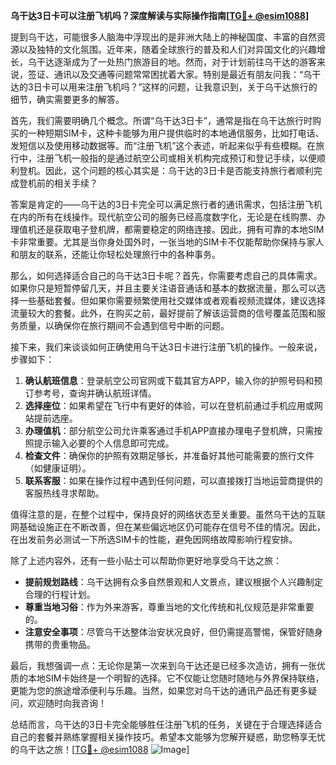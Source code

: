 **乌干达3日卡可以注册飞机吗？深度解读与实际操作指南[[TG💪+ @esim1088](https://t.me/s/esim1088)]**

提到乌干达，可能很多人脑海中浮现出的是非洲大陆上的神秘国度、丰富的自然资源以及独特的文化氛围。近年来，随着全球旅行的普及和人们对异国文化的兴趣增长，乌干达逐渐成为了一处热门旅游目的地。然而，对于计划前往乌干达的游客来说，签证、通讯以及交通等问题常常困扰着大家。特别是最近有朋友问我：“乌干达的3日卡可以用来注册飞机吗？”这样的问题，让我意识到，关于乌干达旅行的细节，确实需要更多的解答。

首先，我们需要明确几个概念。所谓“乌干达3日卡”，通常是指在乌干达旅行时购买的一种短期SIM卡，这种卡能够为用户提供临时的本地通信服务，比如打电话、发短信以及使用移动数据等。而“注册飞机”这个表述，听起来似乎有些模糊。在旅行中，注册飞机一般指的是通过航空公司或相关机构完成预订和登记手续，以便顺利登机。因此，这个问题的核心其实是：乌干达的3日卡是否能支持旅行者顺利完成登机前的相关手续？

答案是肯定的——乌干达的3日卡完全可以满足旅行者的通讯需求，包括注册飞机在内的所有在线操作。现代航空公司的服务已经高度数字化，无论是在线购票、办理值机还是获取电子登机牌，都需要稳定的网络连接。因此，拥有可靠的本地SIM卡非常重要。尤其是当你身处国外时，一张当地的SIM卡不仅能帮助你保持与家人和朋友的联系，还能让你轻松处理旅行中的各种事务。

那么，如何选择适合自己的乌干达3日卡呢？首先，你需要考虑自己的具体需求。如果你只是短暂停留几天，并且主要关注语音通话和基本的数据流量，那么可以选择一些基础套餐。但如果你需要频繁使用社交媒体或者观看视频流媒体，建议选择流量较大的套餐。此外，在购买之前，最好提前了解该运营商的信号覆盖范围和服务质量，以确保你在旅行期间不会遇到信号中断的问题。

接下来，我们来谈谈如何正确使用乌干达3日卡进行注册飞机的操作。一般来说，步骤如下：

1. **确认航班信息**：登录航空公司官网或下载其官方APP，输入你的护照号码和预订参考号，查询并确认航班详情。
2. **选择座位**：如果希望在飞行中有更好的体验，可以在登机前通过手机应用或网站提前选座。
3. **办理值机**：部分航空公司允许乘客通过手机APP直接办理电子登机牌，只需按照提示输入必要的个人信息即可完成。
4. **检查文件**：确保你的护照有效期足够长，并准备好其他可能需要的旅行文件（如健康证明）。
5. **联系客服**：如果在操作过程中遇到任何问题，可以直接拨打当地运营商提供的客服热线寻求帮助。

值得注意的是，在整个过程中，保持良好的网络状态至关重要。虽然乌干达的互联网基础设施正在不断改善，但在某些偏远地区仍可能存在信号不佳的情况。因此，在出发前务必测试一下所选SIM卡的性能，避免因网络故障影响行程安排。

除了上述内容外，还有一些小贴士可以帮助你更好地享受乌干达之旅：

- **提前规划路线**：乌干达拥有众多自然景观和人文景点，建议根据个人兴趣制定合理的行程计划。
- **尊重当地习俗**：作为外来游客，尊重当地的文化传统和礼仪规范是非常重要的。
- **注意安全事项**：尽管乌干达整体治安状况良好，但仍需提高警惕，保管好随身携带的贵重物品。

最后，我想强调一点：无论你是第一次来到乌干达还是已经多次造访，拥有一张优质的本地SIM卡始终是一个明智的选择。它不仅能让您随时随地与外界保持联络，更能为您的旅途增添便利与乐趣。当然，如果您对乌干达的通讯产品还有更多疑问，欢迎随时向我咨询！

总结而言，乌干达的3日卡完全能够胜任注册飞机的任务，关键在于合理选择适合自己的套餐并熟练掌握相关操作技巧。希望本文能够为您解开疑惑，助您畅享无忧的乌干达之旅！[[TG💪+ @esim1088](https://t.me/s/esim1088) ![Image](https://i.postimg.cc/4NQfJmqS/Snipaste-2025-05-13-00-14-12.png)]